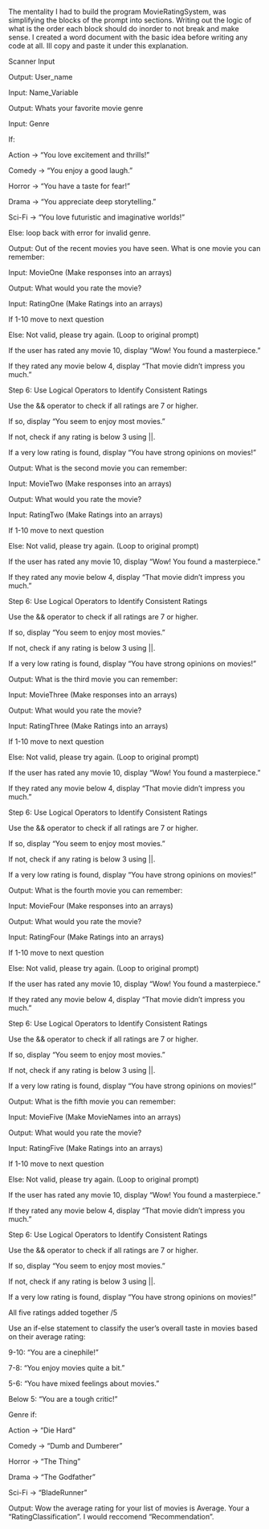 The mentality I had to build the program MovieRatingSystem, was simplifying the blocks of the prompt into sections. Writing out the logic of what is the order each block should do inorder to not break and make sense. I created a word document with the basic idea before writing any code at all. Ill copy and paste it under this explanation.

Scanner Input 

Output: User_name 

Input: Name_Variable 

Output: Whats your favorite movie genre 

Input: Genre 

If:  

Action → “You love excitement and thrills!” 

Comedy → “You enjoy a good laugh.” 

Horror → “You have a taste for fear!” 

Drama → “You appreciate deep storytelling.” 

Sci-Fi → “You love futuristic and imaginative worlds!” 

 

Else: loop back with error for invalid genre. 

Output: Out of the recent movies you have seen. What is one movie you can remember: 

Input: MovieOne (Make responses into an arrays) 

Output: What would you rate the movie? 

Input: RatingOne (Make Ratings into an arrays) 

If 1-10 move to next question 

Else: Not valid, please try again. (Loop to original prompt) 

If the user has rated any movie 10, display “Wow! You found a masterpiece.” 

If they rated any movie below 4, display “That movie didn’t impress you much.” 

Step 6: Use Logical Operators to Identify Consistent Ratings 

Use the && operator to check if all ratings are 7 or higher. 

If so, display “You seem to enjoy most movies.” 

If not, check if any rating is below 3 using ||. 

If a very low rating is found, display “You have strong opinions on movies!” 

Output: What is the second movie you can remember: 

Input: MovieTwo (Make responses into an arrays) 

Output: What would you rate the movie? 

Input: RatingTwo (Make Ratings into an arrays) 

If 1-10 move to next question 

Else: Not valid, please try again. (Loop to original prompt) 

If the user has rated any movie 10, display “Wow! You found a masterpiece.” 

If they rated any movie below 4, display “That movie didn’t impress you much.” 

Step 6: Use Logical Operators to Identify Consistent Ratings 

Use the && operator to check if all ratings are 7 or higher. 

If so, display “You seem to enjoy most movies.” 

If not, check if any rating is below 3 using ||. 

If a very low rating is found, display “You have strong opinions on movies!”  

 

Output: What is the third movie you can remember: 

Input: MovieThree (Make responses into an arrays) 

Output: What would you rate the movie? 

Input: RatingThree (Make Ratings into an arrays) 

If 1-10 move to next question 

Else: Not valid, please try again. (Loop to original prompt) 

If the user has rated any movie 10, display “Wow! You found a masterpiece.” 

If they rated any movie below 4, display “That movie didn’t impress you much.” 

Step 6: Use Logical Operators to Identify Consistent Ratings 

Use the && operator to check if all ratings are 7 or higher. 

If so, display “You seem to enjoy most movies.” 

If not, check if any rating is below 3 using ||. 

If a very low rating is found, display “You have strong opinions on movies!”  

 

Output: What is the fourth movie you can remember: 

Input: MovieFour (Make responses into an arrays) 

Output: What would you rate the movie? 

Input: RatingFour (Make Ratings into an arrays) 

If 1-10 move to next question 

Else: Not valid, please try again. (Loop to original prompt) 

If the user has rated any movie 10, display “Wow! You found a masterpiece.” 

If they rated any movie below 4, display “That movie didn’t impress you much.” 

Step 6: Use Logical Operators to Identify Consistent Ratings 

Use the && operator to check if all ratings are 7 or higher. 

If so, display “You seem to enjoy most movies.” 

If not, check if any rating is below 3 using ||. 

If a very low rating is found, display “You have strong opinions on movies!”  

 

Output: What is the fifth movie you can remember: 

Input: MovieFive (Make MovieNames into an arrays) 

Output: What would you rate the movie? 

Input: RatingFive (Make Ratings into an arrays) 

If 1-10 move to next question 

Else: Not valid, please try again. (Loop to original prompt) 

If the user has rated any movie 10, display “Wow! You found a masterpiece.” 

If they rated any movie below 4, display “That movie didn’t impress you much.” 

Step 6: Use Logical Operators to Identify Consistent Ratings 

Use the && operator to check if all ratings are 7 or higher. 

If so, display “You seem to enjoy most movies.” 

If not, check if any rating is below 3 using ||. 

If a very low rating is found, display “You have strong opinions on movies!”  

 

All five ratings added together  /5 

Use an if-else statement to classify the user’s overall taste in movies based on their average rating: 

9-10: “You are a cinephile!” 

7-8: “You enjoy movies quite a bit.” 

5-6: “You have mixed feelings about movies.” 

Below 5: “You are a tough critic!” 

 

Genre if: 

Action → “Die Hard” 

Comedy → “Dumb and Dumberer” 

Horror → “The Thing” 

Drama → “The Godfather” 

Sci-Fi → “BladeRunner” 

 

Output: Wow the average rating for your list of movies is Average. Your a “RatingClassification”. I would reccomend “Recommendation”. 

 
